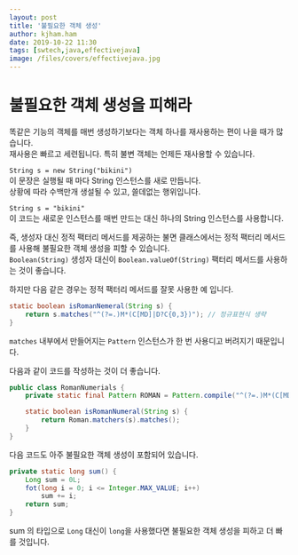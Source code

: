 ```yaml
---
layout: post
title: '불필요한 객체 생성'
author: kjham.ham
date: 2019-10-22 11:30
tags: [swtech,java,effectivejava]
image: /files/covers/effectivejava.jpg
---
```


# 불필요한 객체 생성을 피해라

똑같은 기능의 객체를 매번 생성하기보다는 객체 하나를 재사용하는 편이 나을 때가 많습니다.  
재사용은 빠르고 세련됩니다. 특히 불변 객체는 언제든 재사용할 수 있습니다.  

`String s = new String("bikini")`  
이 문장은 실행될 때 마다 String 인스턴스를 새로 만듭니다.  
상황에 따라 수백만개 생설될 수 있고, 쓸데없는 행위입니다.  

`String s = "bikini"`  
이 코드는 새로운 인스턴스를 매번 만드는 대신 하나의 String 인스턴스를 사용합니다.  

즉, 생성자 대신 정적 팩터리 메서드를 제공하는 불면 클래스에서는 정적 팩터리 메서드를 사용해 불필요한 객체 생성을 피할 수 있습니다.  
`Boolean(String)` 생성자 대신이 `Boolean.valueOf(String)` 팩터리 메서드를 사용하는 것이 좋습니다.  

하지만 다음 같은 경우는 정적 팩터리 메서드를 잘못 사용한 예 입니다.
~~~java
static boolean isRomanNemeral(String s) {
    return s.matches("^(?=.)M*(C[MD]|D?C{0,3})"); // 정규표현식 생략
}
~~~
`matches` 내부에서 만들어지는 `Pattern` 인스턴스가 한 번 사용디고 버려지기 때문입니다.  

다음과 같이 코드를 작성하는 것이 더 좋습니다.  
~~~java
public class RomanNumerials {
    private static final Pattern ROMAN = Pattern.compile("^(?=.)M*(C[MD]|D?C{0,3})"); // 정규표현식 생략

    static boolean isRomanNumeral(String s) {
        return Roman.matchers(s).matches();
    }
}
~~~

다음 코드도 아주 불필요한 객체 생성이 포함되어 있습니다.  
~~~java
private static long sum() {
    Long sum = 0L;
    fot(long i = 0; i <= Integer.MAX_VALUE; i++)
        sum += i;
    return sum;
}
~~~
sum 의 타입으로 `Long` 대신이 `long`을 사용했다면 불필요한 객체 생성을 피하고 더 빠를 것입니다.  